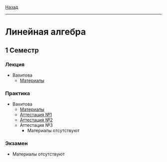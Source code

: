 [Назад](../../README.md)
***
# Линейная алгебра
## 1 Семестр
### Лекция
+ Вахитова
  + [Материалы](https://drive.google.com/drive/folders/1loPBXdszJpTzyAD2eLwdskojoz04MJbC?usp=sharing)
### Практика
+ Вахитова
  + [Материалы](https://drive.google.com/drive/folders/1jo36Iem3gEmS5wVTKBGuXHIa2_aqyK98?usp=sharing)
  + [Аттестация №1](lin-alg-pr-att-1-fact.md)
  + [Аттестация №2](lin-alg-pr-att-2-fact.md)
  + Аттестация №3
    + Материалы отсутствуют
### Экзамен
+ Материалы отсутствуют
